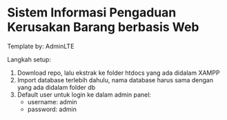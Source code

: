 # Sistem Informasi Pengaduan Kerusakan Barang berbasis Web

Template by: AdminLTE

Langkah setup:
1. Download repo, lalu ekstrak ke folder htdocs yang ada didalam XAMPP
2. Import database terlebih dahulu, nama database harus sama dengan yang ada didalam folder db
3. Default user untuk login ke dalam admin panel:
    - username: admin
    - password: admin
